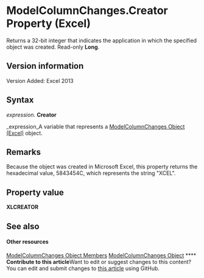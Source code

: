 
# ModelColumnChanges.Creator Property (Excel)

Returns a 32-bit integer that indicates the application in which the specified object was created. Read-only  **Long**.


## Version information

Version Added: Excel 2013 


## Syntax

 _expression_. **Creator**

 _expression_A variable that represents a  [ModelColumnChanges Object (Excel)](4789114d-6bc4-9cfe-dcca-9a9b04280871.md) object.


## Remarks

Because the object was created in Microsoft Excel, this property returns the hexadecimal value, 5843454C, which represents the string "XCEL".


## Property value

 **XLCREATOR**


## See also


#### Other resources


 [ModelColumnChanges Object Members](f5324b71-da79-2b8d-b293-7f4071204d6e.md)
 [ModelColumnChanges Object](4789114d-6bc4-9cfe-dcca-9a9b04280871.md)
****   **Contribute to this article**Want to edit or suggest changes to this content? You can edit and submit changes to  [this article](https://github.com/jhershey00/VBA_Excel_Test/OpenXMLCon/articles/19baf46f-b517-0bf6-aaaa-ab3794296e97.md) using GitHub.

